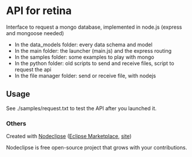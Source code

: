 # API for retina

Interface to request a mongo database, implemented in node.js (express and mongoose needed)

- In the data_models folder: every data schema and model
- In the main folder: the launcher (main.js) and the express routing
- In the samples folder: some examples to play with mongo
- In the python folder: old scripts to send and receive files, script to request the api
- In the file manager folder: send or receive file, with nodejs

## Usage

See ./samples/request.txt to test the API after you launched it.


### Others


Created with [Nodeclipse](https://github.com/Nodeclipse/nodeclipse-1)
 ([Eclipse Marketplace](http://marketplace.eclipse.org/content/nodeclipse), [site](http://www.nodeclipse.org))   

Nodeclipse is free open-source project that grows with your contributions.
